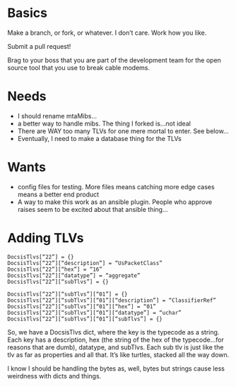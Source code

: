 # Basics

Make a branch, or fork, or whatever. I don’t care. Work how you like.

Submit a pull request!

Brag to your boss that you are part of the development team for the open source tool that you use to break cable modems.

# Needs

- I should rename mtaMibs…
- a better way to handle mibs. The thing I forked is...not ideal
- There are WAY too many TLVs for one mere mortal to enter. See below…
- Eventually, I need to make a database thing for the TLVs

# Wants

- config files for testing. More files means catching more edge cases means a better end product
- A way to make this work as an ansible plugin. People who approve raises seem to be excited about that ansible thing…


# Adding TLVs

 ```
DocsisTlvs[“22”] = {}
DocsisTlvs[“22”][“description”] = “UsPacketClass”
DocsisTlvs[“22”][“hex”] = “16”
DocsisTlvs[“22”][“datatype”] = “aggregate”
DocsisTlvs[“22”][“subTlvs”] = {}

DocsisTlvs[“22”][“subTlvs”][“01”] = {}
DocsisTlvs[“22”][“subTlvs”][“01”][“description”] = “ClassifierRef”
DocsisTlvs[“22”][“subTlvs”][“01”][“hex”] = “01”
DocsisTlvs[“22”][“subTlvs”][“01”][“datatype”] = “uchar”
DocsisTlvs[“22”][“subTlvs”][“01”][“subTlvs”] = {}
```

So, we have a DocsisTlvs dict, where the key is the typecode as a string. Each key has a description, hex (the string of the hex of the typecode…for reasons that are dumb), datatype, and subTlvs. Each sub tlv is just like the tlv as far as properties and all that. It’s like turtles, stacked all the way down.

I know I should be handling the bytes as, well, bytes but strings cause less weirdness with dicts and things.
